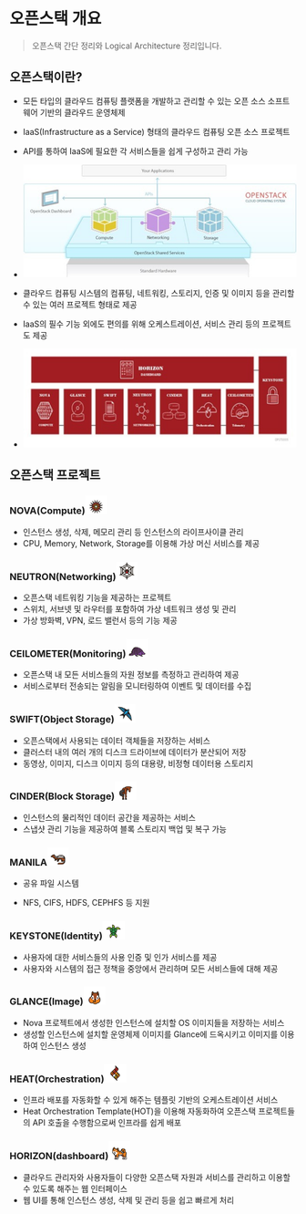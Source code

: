 # 오픈스택 개요

> 오픈스택 간단 정리와 Logical Architecture 정리입니다.



## 오픈스택이란?

- 모든 타입의 클라우드 컴퓨팅 플랫폼을 개발하고 관리할 수 있는 오픈 소스 소프트웨어 기반의 클라우드 운영체제
- IaaS(Infrastructure as a Service) 형태의 클라우드 컴퓨팅 오픈 소스 프로젝트
- API를 통하여 IaaS에 필요한 각 서비스들을 쉽게 구성하고 관리 가능
- ![image-20210526175039991](images/image-20210526175039991.png)

- 클라우드 컴퓨팅 시스템의 컴퓨팅, 네트워킹, 스토리지, 인증 및 이미지 등을 관리할 수 있는 여러 프로젝트 형태로 제공
- IaaS의 필수 기능 외에도 편의를 위해 오케스트레이션, 서비스 관리 등의 프로젝트도 제공
- ![image-20210526175155717](images/image-20210526175155717.png)



## 오픈스택 프로젝트

### NOVA(Compute)<img src="images/image-20210526175708149.png" alt="image-20210526175708149" style="zoom:33%;" />

- 인스턴스 생성, 삭제, 메모리 관리 등 인스턴스의 라이프사이클 관리
- CPU, Memory, Network, Storage를 이용해 가상 머신 서비스를 제공

### NEUTRON(Networking)<img src="images/image-20210526175821638.png" alt="image-20210526175821638" style="zoom:33%;" />

- 오픈스택 네트워킹 기능을 제공하는 프로젝트
- 스위치, 서브넷 및 라우터를 포함하여 가상 네트워크 생성 및 관리
- 가상 방화벽, VPN, 로드 밸런서 등의 기능 제공

### CEILOMETER(Monitoring)<img src="images/image-20210526180341050.png" alt="image-20210526180341050" style="zoom:33%;" />

- 오픈스택 내 모든 서비스들의 자원 정보를 측정하고 관리하여 제공
- 서비스로부터 전송되는 알림을 모니터링하여 이벤트 및 데이터를 수집

### SWIFT(Object Storage)<img src="images/image-20210526180920132.png" alt="image-20210526180920132" style="zoom:33%;" />

- 오픈스택에서 사용되는 데이터 객체들을 저장하는 서비스
- 클러스터 내의 여러 개의 디스크 드라이브에 데이터가 분산되어 저장
- 동영상, 이미지, 디스크 이미지 등의 대용량, 비정형 데이터용 스토리지 

### CINDER(Block Storage)<img src="images/image-20210526181048722.png" alt="image-20210526181048722" style="zoom:33%;" />

- 인스턴스의 물리적인 데이터 공간을 제공하는 서비스
- 스냅샷 관리 기능을 제공하여 블록 스토리지 백업 및 복구 가능

### MANILA<img src="images/image-20210526181054574.png" alt="image-20210526181054574" style="zoom:33%;" />

- 공유 파일 시스템

- NFS, CIFS, HDFS, CEPHFS 등 지원

### KEYSTONE(Identity)<img src="images/image-20210526181354784.png" alt="image-20210526181354784" style="zoom:33%;" />

- 사용자에 대한 서비스들의 사용 인증 및 인가 서비스를 제공
- 사용자와 시스템의 접근 정책을 중앙에서 관리하며 모든 서비스들에 대해 제공

### GLANCE(Image)<img src="images/image-20210526181509229.png" alt="image-20210526181509229" style="zoom:33%;" />

- Nova 프로젝트에서 생성한 인스턴스에 설치할 OS 이미지들을 저장하는 서비스
- 생성할 인스턴스에 설치할 운영체제 이미지를 Glance에 드옥시키고 이미지를 이용하여 인스턴스 생성

### HEAT(Orchestration)<img src="images/image-20210526181810940.png" alt="image-20210526181810940" style="zoom:33%;" />

- 인프라 배포를 자동화할 수 있게 해주는 템플릿 기반의 오케스트레이션 서비스
- Heat Orchestration Template(HOT)을 이용해 자동화하여 오픈스택 프로젝트들의 API 호출을 수행함으로써 인프라를 쉽게 배포

### HORIZON(dashboard)<img src="images/image-20210526181815451.png" alt="image-20210526181815451" style="zoom:33%;" />

- 클라우드 관리자와 사용자들이 다양한 오픈스택 자원과 서비스를 관리하고 이용할 수 있도록 해주는 웹 인터페이스
- 웹 UI를 통해 인스턴스 생성, 삭제 및 관리 등을 쉽고 빠르게 처리

